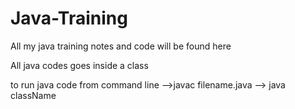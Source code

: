 # Java-Training
All my java training notes and code will be found here

All java codes goes inside a class

to run java code from command line
-->javac filename.java
--> java className
